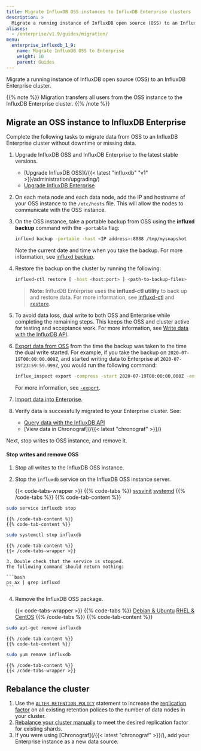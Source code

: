 ```yaml
---
title: Migrate InfluxDB OSS instances to InfluxDB Enterprise clusters
description: >
  Migrate a running instance of InfluxDB open source (OSS) to an InfluxDB Enterprise cluster.
aliases:
  - /enterprise/v1.9/guides/migration/
menu:
  enterprise_influxdb_1_9:
    name: Migrate InfluxDB OSS to Enterprise
    weight: 10
    parent: Guides
---
```


Migrate a running instance of InfluxDB open source (OSS) to an InfluxDB Enterprise cluster.

{{% note %}}
Migration transfers all users from the OSS instance to the InfluxDB Enterprise cluster.
{{% /note %}}

## Migrate an OSS instance to InfluxDB Enterprise

Complete the following tasks
to migrate data from OSS to an InfluxDB Enterprise cluster without downtime or missing data.

1. Upgrade InfluxDB OSS and InfluxDB Enterprise to the latest stable versions.
   - [Upgrade InfluxDB OSS](/{{< latest "influxdb" "v1" >}}/administration/upgrading/)
   - [Upgrade InfluxDB Enterprise](/enterprise_influxdb/v1.9/administration/upgrading/)

2. On each meta node and each data node,
   add the IP and hostname of your OSS instance to the `/etc/hosts` file.
   This will allow the nodes to communicate with the OSS instance.

3. On the OSS instance, take a portable backup from OSS using the **influxd backup** command 
with the `-portable` flag:

   ```sh
   influxd backup -portable -host <IP address>:8088 /tmp/mysnapshot
   ```

   Note the current date and time when you take the backup.
   For more information, see [influxd backup](/influxdb/v1.8/tools/influxd/backup/).

4. Restore the backup on the cluster by running the following:

   ```sh
   influxd-ctl restore [ -host <host:port> ] <path-to-backup-files>
   ```
   
    > **Note:**  InfluxDB Enterprise uses the **influxd-ctl utility** to back up and restore data.  For more information, 
see [influxd-ctl](/enterprise_influxdb/v1.9/tools/influxd-ctl) 
and [`restore`](/enterprise_influxdb/v1.9/administration/backup-and-restore/#restore).

5. To avoid data loss, dual write to both OSS and Enterprise while completing the remaining steps.
   This keeps the OSS and cluster active for testing and acceptance work. For more information, see [Write data with the InfluxDB API](/enterprise_influxdb/v1.9/guides/write_data/).
   

6. [Export data from OSS](/enterprise_influxdb/v1.9/administration/backup-and-restore/#exporting-data)
   from the time the backup was taken to the time the dual write started.
   For example, if you take the backup on `2020-07-19T00:00:00.000Z`,
   and started writing data to Enterprise at `2020-07-19T23:59:59.999Z`,
   you would run the following command:

   ```sh
   influx_inspect export -compress -start 2020-07-19T00:00:00.000Z -end 2020-07-19T23:59:59.999Z`
   ```

   For more information, see [`-export`](/enterprise_influxdb/v1.9/tools/influx_inspect#export).

7. [Import data into Enterprise](/enterprise_influxdb/v1.9/administration/backup-and-restore/#importing-data).

8. Verify data is successfully migrated to your Enterprise cluster. See:
   - [Query data with the InfluxDB API](/enterprise_influxdb/v1.9/guides/query_data/)
   - [View data in Chronograf](/{{< latest "chronograf" >}}/)

Next, stop writes to OSS instance, and remove it.

#### Stop writes and remove OSS

1. Stop all writes to the InfluxDB OSS instance.
2. Stop the `influxdb` service on the InfluxDB OSS instance server.

    {{< code-tabs-wrapper >}}
    {{% code-tabs %}}
[sysvinit](#)
[systemd](#)
    {{% /code-tabs %}}
    {{% code-tab-content %}}
```bash
sudo service influxdb stop
```
    {{% /code-tab-content %}}
    {{% code-tab-content %}}
```bash
sudo systemctl stop influxdb
```
    {{% /code-tab-content %}}
    {{< /code-tabs-wrapper >}}

    3. Double check that the service is stopped.
    The following command should return nothing:

    ```bash
    ps ax | grep influxd
    ```

4. Remove the InfluxDB OSS package.

    {{< code-tabs-wrapper >}}
    {{% code-tabs %}}
[Debian & Ubuntu](#)
[RHEL & CentOS](#)
    {{% /code-tabs %}}
    {{% code-tab-content %}}
```bash
sudo apt-get remove influxdb
```
    {{% /code-tab-content %}}
    {{% code-tab-content %}}
```bash
sudo yum remove influxdb
```
    {{% /code-tab-content %}}
    {{< /code-tabs-wrapper >}}

<!--
### Migrate a data set with downtime

1. [Stop writes and remove OSS](#stop-writes-and-remove-oss)
2. [Back up OSS configuration](#back-up-oss-configuration)
3. [Add the upgraded OSS instance to the InfluxDB Enterprise cluster](#add-the-new-data-node-to-the-cluster)
4. [Add existing data nodes back to the cluster](#add-existing-data-nodes-back-to-the-cluster)
5. [Rebalance the cluster](#rebalance-the-cluster)

#### Stop writes and remove OSS

1. Stop all writes to the InfluxDB OSS instance.
2. Stop the `influxdb` service on the InfluxDB OSS instance.

    {{< code-tabs-wrapper >}}
    {{% code-tabs %}}
[sysvinit](#)
[systemd](#)
    {{% /code-tabs %}}
    {{% code-tab-content %}}
```bash
sudo service influxdb stop
```
    {{% /code-tab-content %}}
    {{% code-tab-content %}}
```bash
sudo systemctl stop influxdb
```
    {{% /code-tab-content %}}
    {{< /code-tabs-wrapper >}}

    Double check that the service is stopped.
    The following command should return nothing:

    ```bash
    ps ax | grep influxd
    ```

3. Remove the InfluxDB OSS package.

    {{< code-tabs-wrapper >}}
    {{% code-tabs %}}
[Debian & Ubuntu](#)
[RHEL & CentOS](#)
    {{% /code-tabs %}}
    {{% code-tab-content %}}
```bash
sudo apt-get remove influxdb
```
    {{% /code-tab-content %}}
    {{% code-tab-content %}}
```bash
sudo yum remove influxdb
```
    {{% /code-tab-content %}}
    {{< /code-tabs-wrapper >}}

#### Back up and migrate your InfluxDB OSS configuration file

1. **Back up your InfluxDB OSS configuration file**.
    If you have custom configuration settings for InfluxDB OSS, back up and save your configuration file.

    {{% warn %}}
Without a backup, you'll lose custom configuration settings when updating the InfluxDB binary.
    {{% /warn %}}

2. **Update the InfluxDB binary**.

    > Updating the InfluxDB binary overwrites the existing configuration file.
    > To keep custom settings, back up your configuration file.

    {{< code-tabs-wrapper >}}
    {{% code-tabs %}}
[Debian & Ubuntu](#)
[RHEL & CentOS](#)
    {{% /code-tabs %}}
    {{% code-tab-content %}}
```bash
wget https://dl.influxdata.com/enterprise/releases/influxdb-data_{{< latest-patch >}}-c{{< latest-patch >}}_amd64.deb
sudo dpkg -i influxdb-data_{{< latest-patch >}}-c{{< latest-patch >}}_amd64.deb
```
    {{% /code-tab-content %}}
    {{% code-tab-content %}}
```bash
wget https://dl.influxdata.com/enterprise/releases/influxdb-data-{{< latest-patch >}}_c{{< latest-patch >}}.x86_64.rpm
sudo yum localinstall influxdb-data-{{< latest-patch >}}_c{{< latest-patch >}}.x86_64.rpm
```
    {{% /code-tab-content %}}
    {{< /code-tabs-wrapper >}}

3. **Update the configuration file**.

    In `/etc/influxdb/influxdb.conf`:

    - set `hostname` to the full hostname of the data node
    - set `license-key` in the `[enterprise]` section to the license key you received on InfluxPortal
      **or** set `license-path` in the `[enterprise]` section to
      the local path to the JSON license file you received from InfluxData.

      {{% warn %}}
The `license-key` and `license-path` settings are mutually exclusive and one must remain set to an empty string.
      {{% /warn %}}

      ```toml
      # Hostname advertised by this host for remote addresses.
      # This must be accessible to all nodes in the cluster.
      hostname="<data-node-hostname>"

      [enterprise]
      # license-key and license-path are mutually exclusive,
      # use only one and leave the other blank
      license-key = "<your_license_key>"
      license-path = "/path/to/readable/JSON.license.file"
      ```

      {{% note %}}
Transfer any custom settings from the backup of your OSS configuration file
to the new Enterprise configuration file.
      {{% /note %}}

4. **Update the `/etc/hosts` file**.

    Add all meta and data nodes to the `/etc/hosts` file to allow the OSS instance
    to communicate with other nodes in the InfluxDB Enterprise cluster.

5. **Start the data node**.

    {{< code-tabs-wrapper >}}
    {{% code-tabs %}}
[sysvinit](#)
[systemd](#)
    {{% /code-tabs %}}
    {{% code-tab-content %}}
```bash
sudo service influxdb start
```
    {{% /code-tab-content %}}
    {{% code-tab-content %}}
```bash
sudo systemctl start influxdb
```
    {{% /code-tab-content %}}
    {{< /code-tabs-wrapper >}}

#### Add the new data node to the cluster

After you upgrade your OSS instance to InfluxDB Enterprise, add the node to your Enterprise cluster.

From a **meta** node in the cluster, run:

```bash
influxd-ctl add-data <new-data-node-hostname>:8088
```

The output should look like:

```bash
Added data node y at new-data-node-hostname:8088
```

#### Add existing data nodes back to the cluster

If you removed any existing data nodes from your InfluxDB Enterprise cluster,
add them back to the cluster.

1. From a **meta** node in the InfluxDB Enterprise cluster, run the following for
   **each data node**:

    ```bash
    influxd-ctl add-data <the-hostname>:8088
    ```

    It should output:

    ```bash
    Added data node y at the-hostname:8088
    ```

2. Verify that all nodes are now members of the cluster as expected:

    ```bash
    influxd-ctl show
    ```

Once added to the cluster, InfluxDB synchronizes data stored on the upgraded OSS
node with other data nodes in the cluster.
It may take a few minutes before the existing data is available.

-->
## Rebalance the cluster

1. Use the [`ALTER RETENTION POLICY`](/enterprise_influxdb/v1.9/query_language/manage-database/#modify-retention-policies-with-alter-retention-policy)
   statement to increase the [replication factor](/enterprise_influxdb/v1.9/concepts/glossary/#replication-factor)
   on all existing retention polices to the number of data nodes in your cluster.
2. [Rebalance your cluster manually](/enterprise_influxdb/v1.9/guides/rebalance/)
   to meet the desired replication factor for existing shards.
3. If you were using [Chronograf](/{{< latest "chronograf" >}}/),
   add your Enterprise instance as a new data source.
